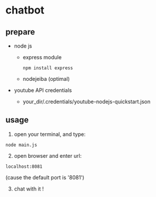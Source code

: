 
# chatbot


## prepare
* node js
  * express module
    ```
    npm install express
    ```
  * nodejeiba (optimal)
  
* youtube API credentials
  * your_dir/.credentials/youtube-nodejs-quickstart.json

## usage
1. open your terminal, and type:
```
node main.js
```
2. open browser and enter url:
```
localhost:8081
```
(cause the default port is '8081')

3. chat with it !

